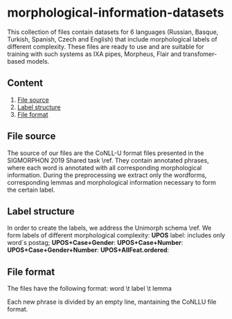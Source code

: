 # morphological-information-datasets
This collection of files contain datasets for 6 languages (Russian, Basque, Turkish, Spanish, Czech and English) that include morphological labels of different complexity. These files are ready to use and are suitable for training with such systems as IXA pipes, Morpheus, Flair and transfomer-based models.

## Content
1. [File source](#source)
2. [Label structure](#structure)
3. [File format](#format)


## File source
The source of our files are the CoNLL-U format files presented in the SIGMORPHON 2019 Shared task \ref. They contain annotated phrases, where each word is annotated with all corresponding morphological information. During the preprocessing we extract only the wordforms, corresponding lemmas and morphological information necessary to form the certain label. 

## Label structure
In order to create the labels, we address the Unimorph schema \ref. We form labels of different morphological complexity:
**UPOS** label: includes only word´s postag;
**UPOS+Case+Gender**:
**UPOS+Case+Number**:
**UPOS+Case+Gender+Number**:
**UPOS+AllFeat.ordered**:

## File format
The files have the following format:
word \t label \t lemma

Each new phrase is divided by an empty line, mantaining the CoNLLU file format.
